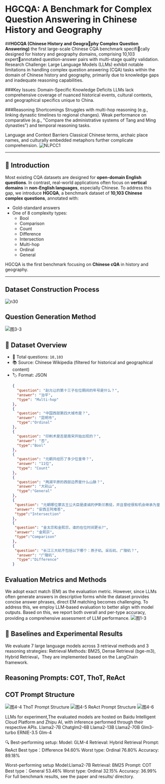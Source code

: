 # HGCQA: A Benchmark for Complex Question Answering in Chinese History and Geography

##**HGCQA (Chinese History and Geography Complex Question Answering)** the first large-scale Chinese CQA benchmark specifically designed for history and geography domains, comprising 10,103 expertannotated question-answer pairs with multi-stage quality validation.
Research Challenge:
Large Language Models (LLMs) exhibit notable limitations in handling complex question answering (CQA) tasks within the domain of Chinese history and geography, primarily due to knowledge gaps and inadequate reasoning capabilities.

###Key Issues:
Domain-Specific Knowledge Deficits
LLMs lack comprehensive coverage of nuanced historical events, cultural contexts, and geographical specifics unique to China.

###Reasoning Shortcomings
Struggles with multi-hop reasoning (e.g., linking dynastic timelines to regional changes).
Weak performance on comparative (e.g., "Compare the administrative systems of Tang and Ming dynasties") and temporal reasoning tasks.

Language and Context Barriers
Classical Chinese terms, archaic place names, and culturally embedded metaphors further complicate comprehension.
![NLPCC1](https://github.com/user-attachments/assets/2ebc7de3-5500-471b-89ca-8c0b879db8e3)

---
## 📌 Introduction
Most existing CQA datasets are designed for **open-domain English questions**. In contrast, real-world applications often focus on **vertical domains** in **non-English languages**, especially Chinese.
To address this gap, we introduce **HGCQA**, a benchmark dataset of **10,103 Chinese complex questions**, annotated with:
- Gold-standard answers
- One of 8 complexity types:
  - Bool
  - Comparison
  - Count
  - Difference
  - Intersection
  - Multi-hop
  - Ordinal
  - General

HGCQA is the first benchmark focusing on **Chinese cQA** in history and geography.

---



## Dataset Construction Process
![n30](https://github.com/user-attachments/assets/ffe13017-3c95-4fab-892c-086772bc755a)


## Question Generation Method
![图3-3](https://github.com/user-attachments/assets/fc80f25c-0668-446c-b6b7-219e805520ab)


## 🧠 Dataset Overview
- 🧾 Total questions: `10,103`
- 📚 Source: Chinese Wikipedia (filtered for historical and geographical content)
- 🏷️ Format: JSON
  ```json
  {
    "question": "赵允让的第十三子在位期间的年号是什么？",
    "answer": "治平",
    "type": "Multi-hop"
  },
  {
    "question": "中国西部第四大城市是？",
    "answer": "昆明市",
    "type":"Ordinal"
  },
  {
    "question": "印刷术是否是南宋开始出现的？",
    "answer": "否",
    "type":"Bool"
  },
  {
    "question": "元朝共经历了多少位皇帝？",
    "answer": "11位",
    "type": "Count"
  },
  {
    "question": "两湖平原的西部边界是什么山脉？",
    "answer": "大别山",
    "type":"General"
  },
  {
   "question": "元朝哪位蒙古王公大臣是虔诚的伊斯兰教徒，并且曾经很有机会继承为皇帝？",
   "answer": "安西王阿难答",
   "type":"Intersection"
  },
  {
   "question": "金太宗和金熙宗，谁的在位时间更长?",
   "answer": "金熙宗",
   "type":"Comparison"
  },
  {
   "question": "长江三大矶不包括以下哪个：燕子矶、采石矶、广陵矶？",
    "answer": "广陵矶",
    "type":"Difference"
  }
## Evaluation Metrics and Methods
We adopt exact match (EM) as the
evaluation metric. However, since LLMs often generate answers in descriptive forms while the dataset provides concise answer phrases, direct EM matching becomes challenging. To address this, we employ LLM-based evaluation to better align with model outputs. Based on this, we report both overall and per-type accuracy, providing a comprehensive assessment of LLM performance.
![图1-3](https://github.com/user-attachments/assets/0ffcf7da-da6f-4569-8de1-13a8ad790f88)

  
## 🚀 Baselines and Experimental Results
We evaluate 7 large language models across 3 retrieval methods and 3 reasoning strategies:
Retrieval Methods: BM25, Dense Retrieval (bge-m3), Hybrid Retrieval，They are implemented based on the LangChain framework.


## Reasoning Prompts: COT, ThoT, ReAct

## COT Prompt Structure
![图4-4](https://github.com/user-attachments/assets/65da3ec4-b21b-4aac-8e82-32dd7bcbd91f)
ThoT Prompt Structure
![图4-5](https://github.com/user-attachments/assets/197ae2b2-19fe-425b-9f4f-a76594dbdb30)
ReAct Prompt Structure
![图4-6](https://github.com/user-attachments/assets/40c149fd-5b52-4679-8375-c06559480eb1)

LLMs for experiment,The evaluated models are hosted on Baidu Intelligent Cloud Platform and Zhipu AI, with inference performed through their respective APIs.
Llama2-7B
Chatglm2-6B
Llama2-13B
Llama2-70B
Glm3-turbo
ERNIE-3.5
Glm-4


🔍 Best-performing setup:
Model: GLM-4
Retrieval: Hybrid Retrieval
Prompt: ReAct
Best type：Difference 94.60%
Worst type: Ordinal 76.80%
Accuracy: 89.18%

Worst-performing setup 
Model:Llama2-7B
Retrieval:  BM25
Prompt: COT
Best type：General 53.46%
Worst type: Ordinal 32.15%
Accuracy: 36.99%
For full benchmark results, see the paper and results/ directory.
